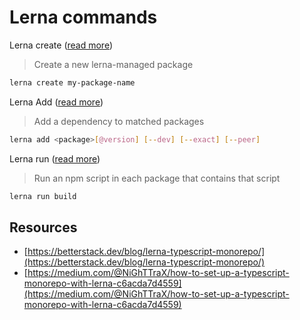 # Lerna commands

Lerna create ([read more](https://github.com/lerna/lerna/tree/master/commands/create#readme))

> Create a new lerna-managed package

```sh
lerna create my-package-name
```

Lerna Add ([read more](https://github.com/lerna/lerna/tree/master/commands/add#readme))

> Add a dependency to matched packages

```sh
lerna add <package>[@version] [--dev] [--exact] [--peer]
```

Lerna run ([read more](https://github.com/lerna/lerna/tree/master/commands/run#readme))

> Run an npm script in each package that contains that script

```sh
lerna run build
```

## Resources

- [https://betterstack.dev/blog/lerna-typescript-monorepo/](https://betterstack.dev/blog/lerna-typescript-monorepo/)
- [https://medium.com/@NiGhTTraX/how-to-set-up-a-typescript-monorepo-with-lerna-c6acda7d4559](https://medium.com/@NiGhTTraX/how-to-set-up-a-typescript-monorepo-with-lerna-c6acda7d4559)
